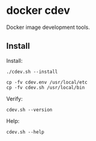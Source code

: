 docker cdev
===========

Docker image development tools.

Install
-------
Install:

    ./cdev.sh --install

    cp -fv cdev.env /usr/local/etc
    cp -fv cdev.sh /usr/local/bin

Verify:

    cdev.sh --version

Help:

    cdev.sh --help
